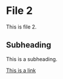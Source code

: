 # File 2

This is file 2. 

## Subheading

This is a subheading.

[This is a link](https://example.com)

